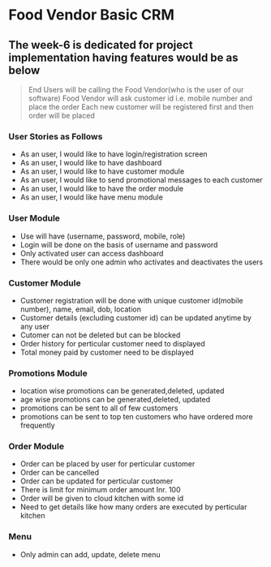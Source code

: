 # Food Vendor Basic CRM

## The week-6 is dedicated for project implementation having features would be as below
> End Users will be calling the Food Vendor(who is the user of our software)
> Food Vendor will ask customer id i.e. mobile number and place the order
> Each new customer will be registered first and then order will be placed

### User Stories as Follows 
- As an user, I would like to have login/registration screen
- As an user, I would like to have dashboard
- As an user, I would like to have customer module
- As an user, I would like to send promotional messages to each customer
- As an user, I would like to have the order module
- As an user, I would like have menu module

### User Module
- Use will have (username, password, mobile, role)
- Login will be done on the basis of username and password
- Only activated user can access dashboard
- There would be only one admin who activates and deactivates the users

### Customer Module
- Customer registration will be done with unique customer id(mobile number), name, email, dob, location
- Customer details (excluding customer id)  can be updated anytime by any user 
- Cutomer can not be deleted but can be blocked
- Order history for perticular customer need to displayed
- Total money paid by customer need to be displayed

### Promotions Module
- location wise promotions can be generated,deleted, updated
- age wise promotions can be generated,deleted, updated
- promotions can be sent to all of few customers
- promotions can be sent to top ten customers who have ordered more frequently

### Order Module
- Order can be placed by user for perticular customer
- Order can be cancelled
- Order can be updated for perticular customer
- There is limit for minimum order amount Inr. 100
- Order will be given to cloud kitchen with some id
- Need to get details like how many orders are executed by perticular kitchen

### Menu
- Only admin can add, update, delete menu


